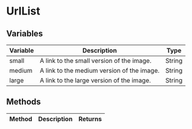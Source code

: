 # UrlList

## Variables
| Variable | Description | Type |
|----------|-------------|------|
| small | A link to the small version of the image. | String |
| medium | A link to the medium version of the image. | String |
| large | A link to the large version of the image. | String |

## Methods
| Method | Description | Returns |
|--------|-------------|---------|